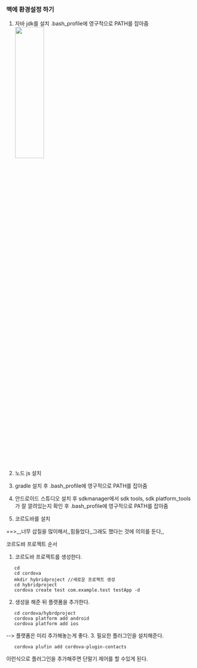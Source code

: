 <h3> 맥에 환경설정 하기 </h3> 

1. 자바 jdk를 설치  .bash_profile에 영구적으로 PATH를 잡아줌
<img src ="/Users/yejin/Desktop/path설정.png"  width="40%" height="30%"></img>

2. 노드 js 설치
3. gradle 설치 후 .bash_profile에 영구적으로 PATH를 잡아줌 
4. 안드로이드 스튜디오 설치 후 sdkmanager에서 sdk tools, sdk platform_tools가 잘 깔려있는지 확인 후 
   .bash_profile에 영구적으로 PATH를 잡아줌 
5. 코르도바를 설치 

==>,,,너무 삽질을 많이해서,,힘들었다,,그래도 했다는 것에 의의를 둔다,,





코르도바 프로젝트 순서
1. 코르도바 프로젝트를 생성한다. 
```
   cd 
   cd cordova 
   mkdir hybridproject //새로운 프로젝트 생성 
   cd hybridproject 
   cordova create test com.example.test testApp -d 
```
2. 생성을 해준 뒤 플랫폼을 추가한다. 
```
   cd cordova/hybrdproject
   cordova platform add android 
   cordova platform add ios 
```
--> 플랫폼은 미리 추가해놓는게 좋다. 
3. 필요한 플러그인을 설치해준다. 
```
   cordova plufin add cordova-plugin-contacts 
```   
   
이런식으로 플러그인을 추가해주면 단말기 제어를 할 수있게 된다. 




   
